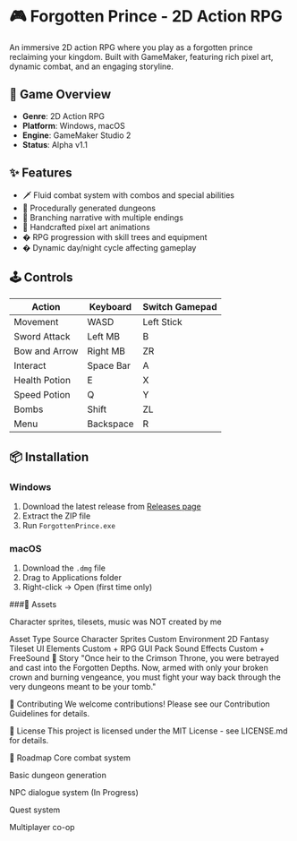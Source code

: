 # 🎮 Forgotten Prince - 2D Action RPG



An immersive 2D action RPG where you play as a forgotten prince reclaiming your kingdom. Built with GameMaker, featuring rich pixel art, dynamic combat, and an engaging storyline.

## 🏰 Game Overview
- **Genre**: 2D Action RPG
- **Platform**: Windows, macOS
- **Engine**: GameMaker Studio 2
- **Status**: Alpha v1.1

## ✨ Features
- 🗡️ Fluid combat system with combos and special abilities
- 🧭 Procedurally generated dungeons
- 📖 Branching narrative with multiple endings
- 🎨 Handcrafted pixel art animations
- � RPG progression with skill trees and equipment
- � Dynamic day/night cycle affecting gameplay

## 🕹️ Controls
| Action          | Keyboard | Switch Gamepad |
|-----------------|----------|---------|
| Movement        | WASD     | Left Stick |
| Sword Attack    | Left MB | B       |
| Bow and Arrow   | Right MB | ZR      |
| Interact        | Space Bar   | A    |
| Health Potion   | E        | X     |
| Speed Potion    | Q        | Y       |
| Bombs   | Shift        | ZL       |
| Menu            | Backspace     | R   |

## 📦 Installation
### Windows
1. Download the latest release from [Releases page]()
2. Extract the ZIP file
3. Run `ForgottenPrince.exe`

### macOS
1. Download the `.dmg` file
2. Drag to Applications folder
3. Right-click → Open (first time only)



###🎨 Assets

Character sprites, tilesets, music was NOT created by me

Asset Type	Source
Character Sprites	Custom
Environment	2D Fantasy Tileset
UI Elements	Custom + RPG GUI Pack
Sound Effects	Custom + FreeSound
📜 Story
"Once heir to the Crimson Throne, you were betrayed and cast into the Forgotten Depths. Now, armed with only your broken crown and burning vengeance, you must fight your way back through the very dungeons meant to be your tomb."

🤝 Contributing
We welcome contributions! Please see our Contribution Guidelines for details.

📄 License
This project is licensed under the MIT License - see LICENSE.md for details.

📌 Roadmap
Core combat system

Basic dungeon generation

NPC dialogue system (In Progress)

Quest system

Multiplayer co-op

